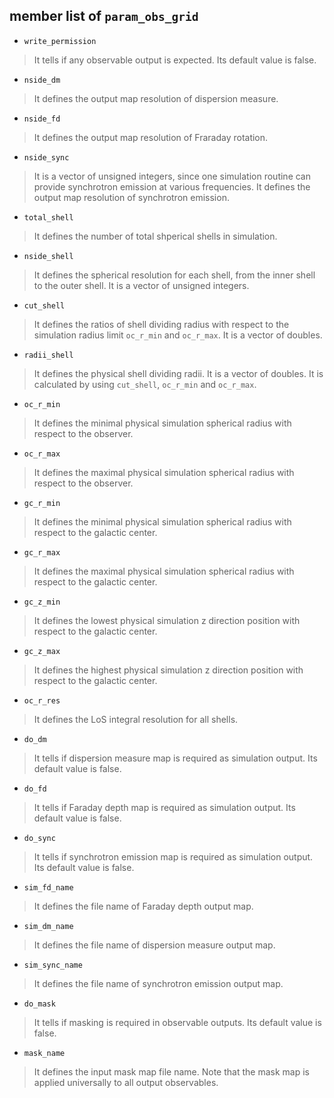 ## member list of **``param_obs_grid``**

- ``write_permission``
> It tells if any observable output is expected. 
Its default value is false.

- ``nside_dm``
> It defines the output map resolution of dispersion measure.

- ``nside_fd``
> It defines the output map resolution of Fraraday rotation.

- ``nside_sync``
> It is a vector of unsigned integers, since one simulation routine can provide synchrotron emission at various frequencies.
It defines the output map resolution of synchrotron emission.

- ``total_shell``
> It defines the number of total shperical shells in simulation.

- ``nside_shell``
> It defines the spherical resolution for each shell, from the inner shell to the outer shell.
It is a vector of unsigned integers.

- ``cut_shell``
> It defines the ratios of shell dividing radius with respect to the simulation radius limit ``oc_r_min`` and ``oc_r_max``.
It is a vector of doubles.

- ``radii_shell``
> It defines the physical shell dividing radii.
It is a vector of doubles.
It is calculated by using ``cut_shell``, ``oc_r_min`` and ``oc_r_max``.

- ``oc_r_min``
> It defines the minimal physical simulation spherical radius with respect to the observer.

- ``oc_r_max``
> It defines the maximal physical simulation spherical radius with respect to the observer.

- ``gc_r_min``
> It defines the minimal physical simulation spherical radius with respect to the galactic center.

- ``gc_r_max``
> It defines the maximal physical simulation spherical radius with respect to the galactic center.

- ``gc_z_min``
> It defines the lowest physical simulation z direction position with respect to the galactic center.

- ``gc_z_max``
> It defines the highest physical simulation z direction position with respect to the galactic center.

- ``oc_r_res``
> It defines the LoS integral resolution for all shells.

- ``do_dm``
> It tells if dispersion measure map is required as simulation output.
Its default value is false.

- ``do_fd``
> It tells if Faraday depth map is required as simulation output.
Its default value is false.

- ``do_sync``
> It tells if synchrotron emission map is required as simulation output.
Its default value is false.

- ``sim_fd_name``
> It defines the file name of Faraday depth output map.

- ``sim_dm_name``
> It defines the file name of dispersion measure output map.

- ``sim_sync_name``
> It defines the file name of synchrotron emission output map.

- ``do_mask``
> It tells if masking is required in observable outputs.
Its default value is false.

- ``mask_name``
> It defines the input mask map file name.
Note that the mask map is applied universally to all output observables.

